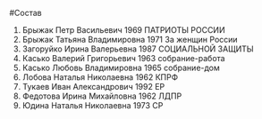 #Состав
1. Брыжак Петр Васильевич 1969 ПАТРИОТЫ РОССИИ
2. Брыжак Татьяна Владимировна 1971 За женщин России
3. Загоруйко Ирина Валерьевна 1987 СОЦИАЛЬНОЙ ЗАЩИТЫ
4. Касько Валерий Григорьевич 1963 собрание-работа
5. Касько Любовь Владимировна 1965 собрание-дом
6. Лобова Наталья Николаевна 1962 КПРФ
7. Тукаев Иван Александрович 1992 ЕР
8. Федотова Ирина Михайловна 1962 ЛДПР
9. Юдина Наталья Николаевна 1973 СР
